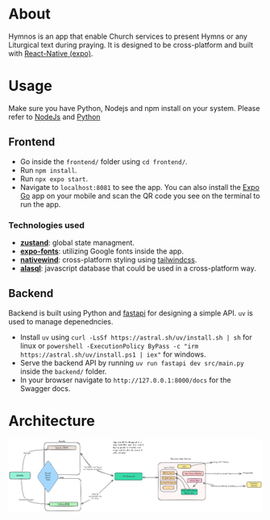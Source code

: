 # About

Hymnos is an app that enable Church services to present Hymns or any Liturgical text during praying. It is designed to be cross-platform and built with [React-Native (expo)](https://expo.dev/).

# Usage

Make sure you have Python, Nodejs and npm install on your system. Please refer to [NodeJs](https://www.npmjs.com/) and [Python](https://www.python.org/)

## Frontend

- Go inside the `frontend/` folder using `cd frontend/`.
- Run `npm install`.
- Run `npx expo start`.
- Navigate to `localhost:8081` to see the app. You can also install the [Expo Go](https://expo.dev/go) app on your mobile and scan the QR code you see on the terminal to run the app.

### Technologies used

- [**zustand**](https://github.com/pmndrs/zustand): global state managment.
- [**expo-fonts**](https://docs.expo.dev/versions/latest/sdk/font/): utilizing Google fonts inside the app.
- [**nativewind**](https://www.nativewind.dev/): cross-platform styling using [tailwindcss](https://tailwindcss.com/).
- [**alasql**](https://github.com/AlaSQL/alasql): javascript database that could be used in a cross-platform way.

## Backend

Backend is built using Python and [fastapi](https://fastapi.tiangolo.com/) for designing a simple API. `uv` is used to manage depenedncies.

- Install `uv` using `curl -LsSf https://astral.sh/uv/install.sh | sh` for linux or `powershell -ExecutionPolicy ByPass -c "irm https://astral.sh/uv/install.ps1 | iex"` for windows.
- Serve the backend API by running `uv run fastapi dev src/main.py` inside the `backend/` folder.
- In your browser navigate to `http://127.0.0.1:8000/docs` for the Swagger docs.

# Architecture

![Hymnos Architecture](assets/Arch.png)
